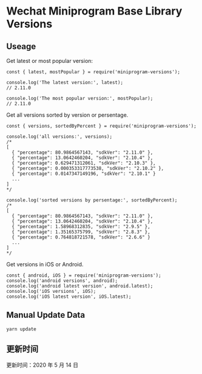 
# Wechat Miniprogram Base Library Versions

## Useage

Get latest or most popular version:

```;
const { latest, mostPopular } = require('miniprogram-versions');

console.log('The latest version:', latest);
// 2.11.0

console.log('The most popular version:', mostPopular);
// 2.11.0

```

Get all versions sorted by version or persentage.

```
const { versions, sortedByPercent } = require('miniprogram-versions');

console.log('all versions:', versions);
/*
[
  { "percentage": 80.9864567143, "sdkVer": "2.11.0" },
  { "percentage": 13.0642460204, "sdkVer": "2.10.4" },
  { "percentage": 0.629471312061, "sdkVer": "2.10.3" },
  { "percentage": 0.000353317773538, "sdkVer": "2.10.2" },
  { "percentage": 0.0147347149196, "sdkVer": "2.10.1" }
  ...
]
*/

console.log('sorted versions by persentage:', sortedByPercent);
/*
[
  { "percentage": 80.9864567143, "sdkVer": "2.11.0" },
  { "percentage": 13.0642460204, "sdkVer": "2.10.4" },
  { "percentage": 1.58968312835, "sdkVer": "2.9.5" },
  { "percentage": 1.35165375799, "sdkVer": "2.8.3" },
  { "percentage": 0.764818721578, "sdkVer": "2.6.6" }
  ...
]
*/
```

Get versions in iOS or Android.

```
const { android, iOS } = require('miniprogram-versions');
console.log('android versions', android);
console.log('android latest version', android.latest);
console.log('iOS versions', iOS);
console.log('iOS latest version', iOS.latest);
```

## Manual Update Data

```
yarn update
```

## 更新时间

更新时间：2020 年 5 月 14 日
